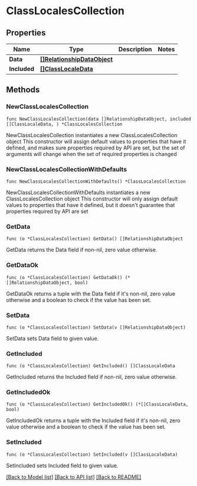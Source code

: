 # ClassLocalesCollection

## Properties

Name | Type | Description | Notes
------------ | ------------- | ------------- | -------------
**Data** | [**[]RelationshipDataObject**](RelationshipDataObject.md) |  | 
**Included** | [**[]ClassLocaleData**](ClassLocaleData.md) |  | 

## Methods

### NewClassLocalesCollection

`func NewClassLocalesCollection(data []RelationshipDataObject, included []ClassLocaleData, ) *ClassLocalesCollection`

NewClassLocalesCollection instantiates a new ClassLocalesCollection object
This constructor will assign default values to properties that have it defined,
and makes sure properties required by API are set, but the set of arguments
will change when the set of required properties is changed

### NewClassLocalesCollectionWithDefaults

`func NewClassLocalesCollectionWithDefaults() *ClassLocalesCollection`

NewClassLocalesCollectionWithDefaults instantiates a new ClassLocalesCollection object
This constructor will only assign default values to properties that have it defined,
but it doesn't guarantee that properties required by API are set

### GetData

`func (o *ClassLocalesCollection) GetData() []RelationshipDataObject`

GetData returns the Data field if non-nil, zero value otherwise.

### GetDataOk

`func (o *ClassLocalesCollection) GetDataOk() (*[]RelationshipDataObject, bool)`

GetDataOk returns a tuple with the Data field if it's non-nil, zero value otherwise
and a boolean to check if the value has been set.

### SetData

`func (o *ClassLocalesCollection) SetData(v []RelationshipDataObject)`

SetData sets Data field to given value.


### GetIncluded

`func (o *ClassLocalesCollection) GetIncluded() []ClassLocaleData`

GetIncluded returns the Included field if non-nil, zero value otherwise.

### GetIncludedOk

`func (o *ClassLocalesCollection) GetIncludedOk() (*[]ClassLocaleData, bool)`

GetIncludedOk returns a tuple with the Included field if it's non-nil, zero value otherwise
and a boolean to check if the value has been set.

### SetIncluded

`func (o *ClassLocalesCollection) SetIncluded(v []ClassLocaleData)`

SetIncluded sets Included field to given value.



[[Back to Model list]](../README.md#documentation-for-models) [[Back to API list]](../README.md#documentation-for-api-endpoints) [[Back to README]](../README.md)


